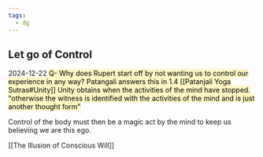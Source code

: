 ```yaml
---
tags:
  - dg
---
```



## Let go of Control

2024-12-22
<mark style="background: #FFF3A3A6;">Q- Why does Rupert start off by not wanting us to control our experience in any way? 
Patangali answers this in 1.4 [[Patanjali Yoga Sutras#Unity]] Unity obtains when the activities of the mind have stopped. "otherwise the witness is identified with the activities of the mind and is just another thought form"</mark>


Control of the body must then be a magic act by the mind to keep us believing we are this ego.

[[The Illusion of Conscious Will]]

